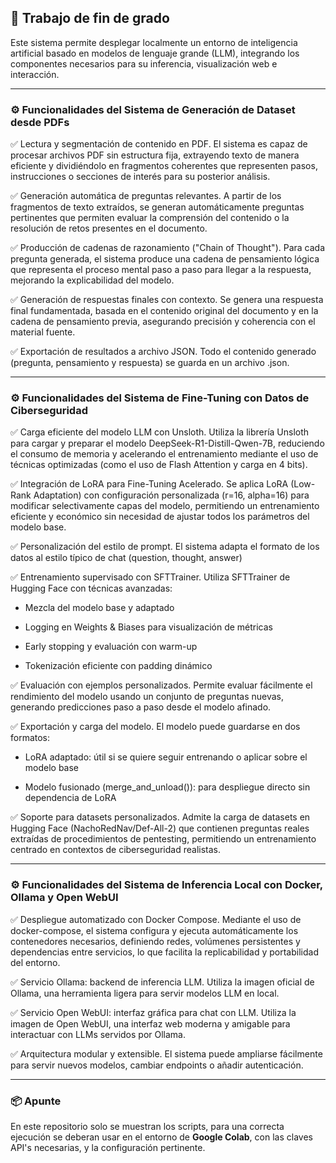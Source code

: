 ## 📘 Trabajo de fin de grado

Este sistema permite desplegar localmente un entorno de inteligencia artificial basado en modelos de lenguaje grande (LLM), integrando los componentes necesarios para su inferencia, visualización web e interacción. 

---

### ⚙️ Funcionalidades del Sistema de Generación de Dataset desde PDFs
✅ Lectura y segmentación de contenido en PDF. El sistema es capaz de procesar archivos PDF sin estructura fija, extrayendo texto de manera eficiente y dividiéndolo en fragmentos coherentes que representen pasos, instrucciones o secciones de interés para su posterior análisis.

✅ Generación automática de preguntas relevantes. A partir de los fragmentos de texto extraídos, se generan automáticamente preguntas pertinentes que permiten evaluar la comprensión del contenido o la resolución de retos presentes en el documento.

✅ Producción de cadenas de razonamiento ("Chain of Thought"). Para cada pregunta generada, el sistema produce una cadena de pensamiento lógica que representa el proceso mental paso a paso para llegar a la respuesta, mejorando la explicabilidad del modelo.

✅ Generación de respuestas finales con contexto. Se genera una respuesta final fundamentada, basada en el contenido original del documento y en la cadena de pensamiento previa, asegurando precisión y coherencia con el material fuente.

✅ Exportación de resultados a archivo JSON. Todo el contenido generado (pregunta, pensamiento y respuesta) se guarda en un archivo .json.

---

### ⚙️ Funcionalidades del Sistema de Fine-Tuning con Datos de Ciberseguridad

✅ Carga eficiente del modelo LLM con Unsloth. Utiliza la librería Unsloth para cargar y preparar el modelo DeepSeek-R1-Distill-Qwen-7B, reduciendo el consumo de memoria y acelerando el entrenamiento mediante el uso de técnicas optimizadas (como el uso de Flash Attention y carga en 4 bits).

✅ Integración de LoRA para Fine-Tuning Acelerado. Se aplica LoRA (Low-Rank Adaptation) con configuración personalizada (r=16, alpha=16) para modificar selectivamente capas del modelo, permitiendo un entrenamiento eficiente y económico sin necesidad de ajustar todos los parámetros del modelo base.

✅ Personalización del estilo de prompt. El sistema adapta el formato de los datos al estilo típico de chat (question, thought, answer)

✅ Entrenamiento supervisado con SFTTrainer. Utiliza SFTTrainer de Hugging Face con técnicas avanzadas:

  - Mezcla del modelo base y adaptado
  
  - Logging en Weights & Biases para visualización de métricas
  
  - Early stopping y evaluación con warm-up
  
  - Tokenización eficiente con padding dinámico

✅ Evaluación con ejemplos personalizados. Permite evaluar fácilmente el rendimiento del modelo usando un conjunto de preguntas nuevas, generando predicciones paso a paso desde el modelo afinado.

✅ Exportación y carga del modelo. El modelo puede guardarse en dos formatos:

  - LoRA adaptado: útil si se quiere seguir entrenando o aplicar sobre el modelo base
  
  - Modelo fusionado (merge_and_unload()): para despliegue directo sin dependencia de LoRA


✅ Soporte para datasets personalizados. Admite la carga de datasets en Hugging Face (NachoRedNav/Def-All-2) que contienen preguntas reales extraídas de procedimientos de pentesting, permitiendo un entrenamiento centrado en contextos de ciberseguridad realistas.

---

### ⚙️ Funcionalidades del Sistema de Inferencia Local con Docker, Ollama y Open WebUI

✅ Despliegue automatizado con Docker Compose. Mediante el uso de docker-compose, el sistema configura y ejecuta automáticamente los contenedores necesarios, definiendo redes, volúmenes persistentes y dependencias entre servicios, lo que facilita la replicabilidad y portabilidad del entorno.

✅ Servicio Ollama: backend de inferencia LLM. Utiliza la imagen oficial de Ollama, una herramienta ligera para servir modelos LLM en local.

✅ Servicio Open WebUI: interfaz gráfica para chat con LLM. Utiliza la imagen de Open WebUI, una interfaz web moderna y amigable para interactuar con LLMs servidos por Ollama.


✅ Arquitectura modular y extensible. El sistema puede ampliarse fácilmente para servir nuevos modelos, cambiar endpoints o añadir autenticación.

---

### 📦 Apunte

En este repositorio solo se muestran los scripts, para una correcta ejecución se deberan usar en el entorno de **Google Colab**, con las claves API's necesarias, y la configuración pertinente.
